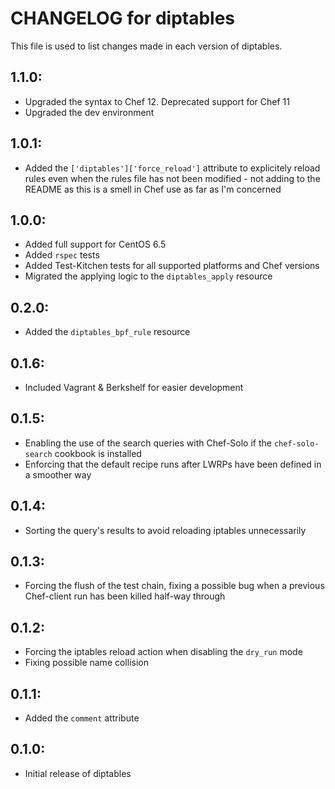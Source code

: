 # CHANGELOG for diptables

This file is used to list changes made in each version of diptables.

## 1.1.0:
* Upgraded the syntax to Chef 12. Deprecated support for Chef 11
* Upgraded the dev environment

## 1.0.1:
* Added the `['diptables']['force_reload']` attribute to explicitely
  reload rules even when the rules file has not been modified -
  not adding to the README as this is a smell in Chef use as far as I'm
  concerned

## 1.0.0:
* Added full support for CentOS 6.5
* Added `rspec` tests
* Added Test-Kitchen tests for all supported platforms and Chef versions
* Migrated the applying logic to the `diptables_apply` resource

## 0.2.0:
* Added the `diptables_bpf_rule` resource

## 0.1.6:

* Included Vagrant & Berkshelf for easier development

## 0.1.5:

* Enabling the use of the search queries with Chef-Solo if the `chef-solo-search` cookbook is installed
* Enforcing that the default recipe runs after LWRPs have been defined in a smoother way

## 0.1.4:

* Sorting the query's results to avoid reloading iptables unnecessarily

## 0.1.3:

* Forcing the flush of the test chain, fixing a possible bug when a previous Chef-client run has been killed half-way through

## 0.1.2:

* Forcing the iptables reload action when disabling the `dry_run` mode
* Fixing possible name collision

## 0.1.1:

* Added the `comment` attribute

## 0.1.0:

* Initial release of diptables
